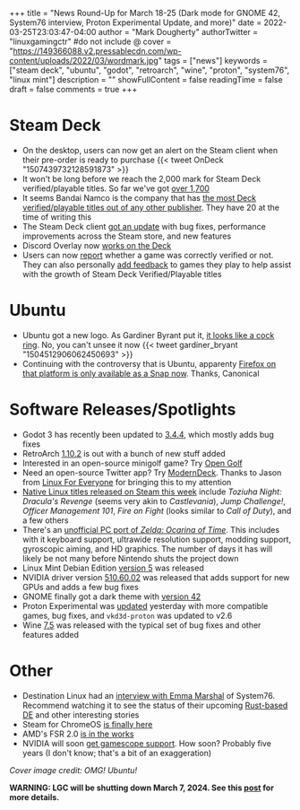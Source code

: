 +++
title = "News Round-Up for March 18-25 (Dark mode for GNOME 42, System76 interview, Proton Experimental Update, and more)"
date = 2022-03-25T23:03:47-04:00
author = "Mark Dougherty"
authorTwitter = "linuxgamingctr" #do not include @
cover = "https://149366088.v2.pressablecdn.com/wp-content/uploads/2022/03/wordmark.jpg"
tags = ["news"]
keywords = ["steam deck", "ubuntu", "godot", "retroarch", "wine", "proton", "system76", "linux mint"]
description = ""
showFullContent = false
readingTime = false
draft = false
comments = true
+++
# Steam Deck
- On the desktop, users can now get an alert on the Steam client when their pre-order is ready to purchase
{{< tweet OnDeck "1507439732128591873" >}}
- It won't be long before we reach the 2,000 mark for Steam Deck verified/playable titles. So far we've got [over 1,700](https://boilingsteam.com/1700-games-on-the-steam-deck-with-valkyria-chronicles-4-as-verified/)
- It seems Bandai Namco is the company that has [the most Deck verified/playable titles out of any other publisher](https://boilingsteam.com/the-publisher-with-the-best-steam-deck-support/). They have 20 at the time of writing this
- The Steam Deck client [got an update](https://steamcommunity.com/games/1675200/announcements/detail/3131696829185214771) with bug fixes, performance improvements across the Steam store, and new features
- Discord Overlay now [works on the Deck](https://www.gamingonlinux.com/2022/03/discover-overlay-is-a-discord-chat-ui-that-now-works-on-steam-deck/)
- Users can now [report](https://steamcommunity.com/app/1675200/discussions/0/3186865924592128220/) whether a game was correctly verified or not. They can also personally [add feedback](https://store.steampowered.com/news/app/1675200/view/3131696829170735771) to games they play to help assist with the growth of Steam Deck Verified/Playable titles

# Ubuntu
- Ubuntu got a new logo. As Gardiner Byrant put it, [it looks like a cock ring](https://youtu.be/9C6YAtVB-1I?t=93). No, you can't unsee it now
{{< tweet gardiner_bryant "1504512906062450693" >}}
- Continuing with the controversy that is Ubuntu, apparenty [Firefox on that platform is only available as a Snap now](https://old.reddit.com/r/Ubuntu/comments/tjwsza/firefox_now_only_available_via_snap/). Thanks, Canonical


# Software Releases/Spotlights
- Godot 3 has recently been updated to [3.4.4](https://godotengine.org/article/maintenance-release-godot-3-4-4), which mostly adds bug fixes
- RetroArch [1.10.2](https://github.com/libretro/RetroArch/blob/master/CHANGES.md) is out with a bunch of new stuff added
- Interested in an open-source minigolf game? Try [Open Golf](https://github.com/mgerdes/Open-Golf)
- Need an open-source Twitter app? Try [ModernDeck](https://github.com/dangeredwolf/ModernDeck). Thanks to Jason from [Linux For Everyone](https://www.youtube.com/watch?v=IUI6uuBavfw) for bringing this to my attention
- [Native Linux titles released on Steam this week](https://boilingsteam.com/new-steam-games-with-native-linux-clients-2022-03-22-edition/) include *Toziuha Night: Dracula's Revenge* (seems very akin to *Castlevania*), *Jump Challenge!*, *Officer Management 101*, *Fire on Fight* (looks similar to *Call of Duty*), and a few others
- There's an [unofficial PC port of *Zelda: Ocarina of Time*](https://www.videogameschronicle.com/news/zelda-ocarina-of-time-pc-port/). This includes with it keyboard support, ultrawide resolution support, modding support, gyroscopic aiming, and HD graphics. The number of days it has will likely be not many before Nintendo shuts the project down
- Linux Mint Debian Edition [version 5](https://linuxmint.com/rel_elsie.php) was released
- NVIDIA driver version [510.60.02](https://www.gamingonlinux.com/2022/03/nvidia-5106002-driver-rolls-out-for-linux/) was released that adds support for new GPUs and adds a few bug fixes
- GNOME finally got a dark theme with [version 42](https://www.gamingonlinux.com/2022/03/gnome-42-released-with-the-new-global-dark-style-preference/)
- Proton Experimental was [updated](https://github.com/ValveSoftware/Proton/wiki/Changelog/_compare/24c430ae5584a0ed0fd79ad43ad6c1ab00bd9ee8...15d6fa116e56d5c0206201606d1b908c76c946b9) yesterday with more compatible games, bug fixes, and `vkd3d-proton` was updated to v2.6
- Wine [7.5](https://www.winehq.org/announce/7.5) was released with the typical set of bug fixes and other features added

# Other
- Destination Linux had an [interview with Emma Marshal](https://www.youtube.com/watch?v=h4Ne_zB0tuo) of System76. Recommend watching it to see the status of their upcoming [Rust-based DE](https://linuxgamingcentral.com/posts/system76_new_de_written_in_rust/) and other interesting stories
- Steam for ChromeOS [is finally here](https://www.gamingonlinux.com/2022/03/google-announce-alpha-quality-steam-on-chrome-os-is-now-actually-here/)
- AMD's FSR 2.0 [is in the works](https://www.gamingonlinux.com/2022/03/amd-reveal-more-on-fidelityfx-super-resolution-20-fsr/)
- NVIDIA will soon [get gamescope support](https://www.gamingonlinux.com/2022/03/nvidia-working-with-valve-to-get-gamescope-working-on-their-drivers/). How soon? Probably five years (I don't know; that's a bit of an exaggeration)

*Cover image credit: OMG! Ubuntu!*

**WARNING: LGC will be shutting down March 7, 2024. See this [post](https://linuxgamingcentral.com/posts/the-end-of-lgc/) for more details.**
